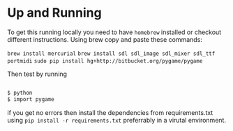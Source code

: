 Up and Running
=====================

To get this running locally you need to have `homebrew` installed or checkout different instructions.
Using brew copy and paste these commands:

`brew install mercurial`
`brew install sdl sdl_image sdl_mixer sdl_ttf portmidi`
`sudo pip install hg+http://bitbucket.org/pygame/pygame`

Then test by running 

```bash

$ python
$ import pygame

```

if you get no errors then install the dependencies from requirements.txt using 
`pip install -r requirements.txt` preferrably in a virutal environment. 
